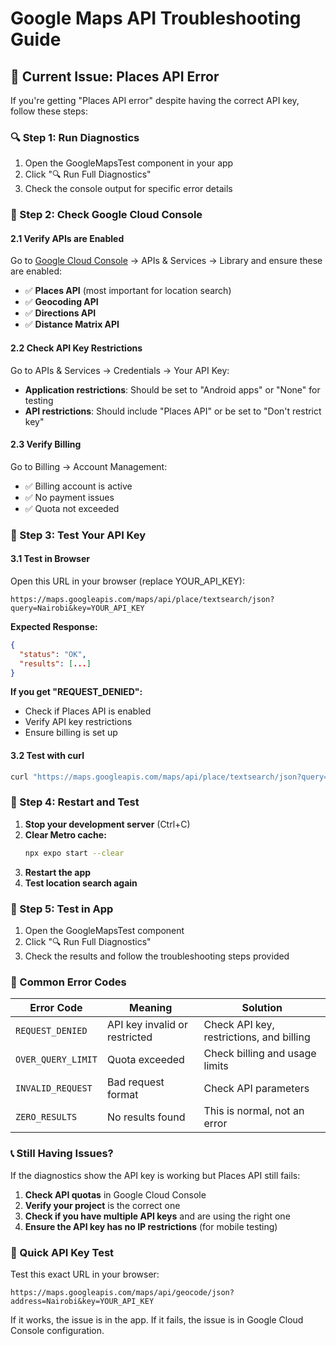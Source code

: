 # Google Maps API Troubleshooting Guide

## 🚨 Current Issue: Places API Error

If you're getting "Places API error" despite having the correct API key, follow these steps:

### 🔍 Step 1: Run Diagnostics

1. Open the GoogleMapsTest component in your app
2. Click "🔍 Run Full Diagnostics"
3. Check the console output for specific error details

### 🔧 Step 2: Check Google Cloud Console

#### 2.1 Verify APIs are Enabled

Go to [Google Cloud Console](https://console.cloud.google.com/) → APIs & Services → Library and ensure these are enabled:

- ✅ **Places API** (most important for location search)
- ✅ **Geocoding API**
- ✅ **Directions API**
- ✅ **Distance Matrix API**

#### 2.2 Check API Key Restrictions

Go to APIs & Services → Credentials → Your API Key:

- **Application restrictions**: Should be set to "Android apps" or "None" for testing
- **API restrictions**: Should include "Places API" or be set to "Don't restrict key"

#### 2.3 Verify Billing

Go to Billing → Account Management:

- ✅ Billing account is active
- ✅ No payment issues
- ✅ Quota not exceeded

### 🧪 Step 3: Test Your API Key

#### 3.1 Test in Browser

Open this URL in your browser (replace YOUR_API_KEY):

```
https://maps.googleapis.com/maps/api/place/textsearch/json?query=Nairobi&key=YOUR_API_KEY
```

**Expected Response:**

```json
{
  "status": "OK",
  "results": [...]
}
```

**If you get "REQUEST_DENIED":**

- Check if Places API is enabled
- Verify API key restrictions
- Ensure billing is set up

#### 3.2 Test with curl

```bash
curl "https://maps.googleapis.com/maps/api/place/textsearch/json?query=Nairobi&key=YOUR_API_KEY"
```

### 🔄 Step 4: Restart and Test

1. **Stop your development server** (Ctrl+C)
2. **Clear Metro cache:**
   ```bash
   npx expo start --clear
   ```
3. **Restart the app**
4. **Test location search again**

### 📱 Step 5: Test in App

1. Open the GoogleMapsTest component
2. Click "🔍 Run Full Diagnostics"
3. Check the results and follow the troubleshooting steps provided

### 🚨 Common Error Codes

| Error Code         | Meaning                       | Solution                                 |
| ------------------ | ----------------------------- | ---------------------------------------- |
| `REQUEST_DENIED`   | API key invalid or restricted | Check API key, restrictions, and billing |
| `OVER_QUERY_LIMIT` | Quota exceeded                | Check billing and usage limits           |
| `INVALID_REQUEST`  | Bad request format            | Check API parameters                     |
| `ZERO_RESULTS`     | No results found              | This is normal, not an error             |

### 📞 Still Having Issues?

If the diagnostics show the API key is working but Places API still fails:

1. **Check API quotas** in Google Cloud Console
2. **Verify your project** is the correct one
3. **Check if you have multiple API keys** and are using the right one
4. **Ensure the API key has no IP restrictions** (for mobile testing)

### 🔑 Quick API Key Test

Test this exact URL in your browser:

```
https://maps.googleapis.com/maps/api/geocode/json?address=Nairobi&key=YOUR_API_KEY
```

If it works, the issue is in the app. If it fails, the issue is in Google Cloud Console configuration.
